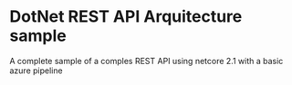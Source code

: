 # DotNet REST API Arquitecture sample

A complete sample of a comples REST API using netcore 2.1 with a basic azure pipeline
